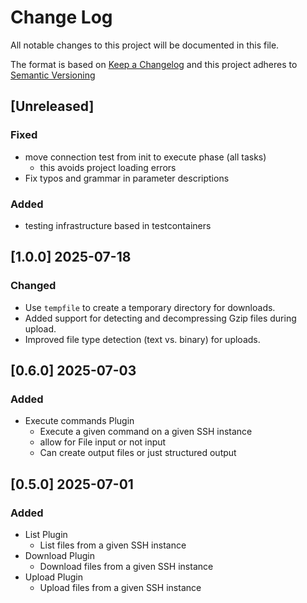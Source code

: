 <!-- markdownlint-disable MD012 MD013 MD024 MD033 -->
# Change Log

All notable changes to this project will be documented in this file.

The format is based on [Keep a Changelog](http://keepachangelog.com/) and this project adheres to [Semantic Versioning](https://semver.org/)

## [Unreleased]

### Fixed

- move connection test from init to execute phase (all tasks)
  - this avoids project loading errors
- Fix typos and grammar in parameter descriptions

### Added

- testing infrastructure based in testcontainers


## [1.0.0] 2025-07-18

### Changed

- Use `tempfile` to create a temporary directory for downloads.
- Added support for detecting and decompressing Gzip files during upload.
- Improved file type detection (text vs. binary) for uploads.

## [0.6.0] 2025-07-03

### Added

- Execute commands Plugin
  - Execute a given command on a given SSH instance
  - allow for File input or not input
  - Can create output files or just structured output


## [0.5.0] 2025-07-01

### Added

- List Plugin
  - List files from a given SSH instance
- Download Plugin
  - Download files from a given SSH instance
- Upload Plugin
  - Upload files from a given SSH instance

